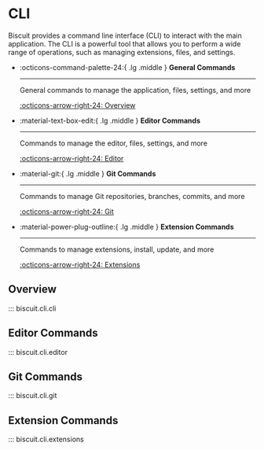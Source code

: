 # CLI

Biscuit provides a command line interface (CLI) to interact with the main application. The CLI is a powerful tool that allows you to perform a wide range of operations, such as managing extensions, files, and settings.

<!--prettier-ignore-start-->
<div class="grid cards" markdown>

-   :octicons-command-palette-24:{ .lg .middle } **General Commands**

    ***

    General commands to manage the application, files, settings, and more

    [:octicons-arrow-right-24: Overview](#overview)

-   :material-text-box-edit:{ .lg .middle } **Editor Commands**

    ***

    Commands to manage the editor, files, settings, and more

    [:octicons-arrow-right-24: Editor](#editor-commands)

-   :material-git:{ .lg .middle } **Git Commands**

    ***

    Commands to manage Git repositories, branches, commits, and more

    [:octicons-arrow-right-24: Git](#git-commands)

-   :material-power-plug-outline:{ .lg .middle } **Extension Commands**

    ***

    Commands to manage extensions, install, update, and more

    [:octicons-arrow-right-24: Extensions](#extension-commands)

</div>

<!--prettier-ignore-end-->

## Overview

::: biscuit.cli.cli

## Editor Commands

::: biscuit.cli.editor

## Git Commands

::: biscuit.cli.git

## Extension Commands

::: biscuit.cli.extensions
